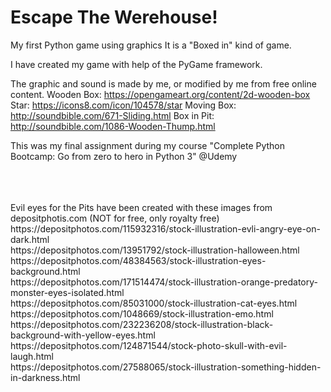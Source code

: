 # Escape The Werehouse!
My first Python game using graphics
It is a "Boxed in" kind of game.

I have created my game with help of the PyGame framework.

The graphic and sound is made by me, or modified by me from free online content.
Wooden Box:
https://opengameart.org/content/2d-wooden-box
Star:
https://icons8.com/icon/104578/star
Moving Box:
http://soundbible.com/671-Sliding.html
Box in Pit:
http://soundbible.com/1086-Wooden-Thump.html

This was my final assignment during my course "Complete Python Bootcamp: Go from zero to hero in Python 3" @Udemy

<br>
<br>
<br>
Evil eyes for the Pits have been created with these images from depositphotis.com (NOT for free, only royalty free)
https://depositphotos.com/115932316/stock-illustration-evli-angry-eye-on-dark.html<br>
https://depositphotos.com/13951792/stock-illustration-halloween.html<br>
https://depositphotos.com/48384563/stock-illustration-eyes-background.html<br>
https://depositphotos.com/171514474/stock-illustration-orange-predatory-monster-eyes-isolated.html<br>
https://depositphotos.com/85031000/stock-illustration-cat-eyes.html<br>
https://depositphotos.com/1048669/stock-illustration-emo.html<br>
https://depositphotos.com/232236208/stock-illustration-black-background-with-yellow-eyes.html<br>
https://depositphotos.com/124871544/stock-photo-skull-with-evil-laugh.html<br>
https://depositphotos.com/27588065/stock-illustration-something-hidden-in-darkness.html
